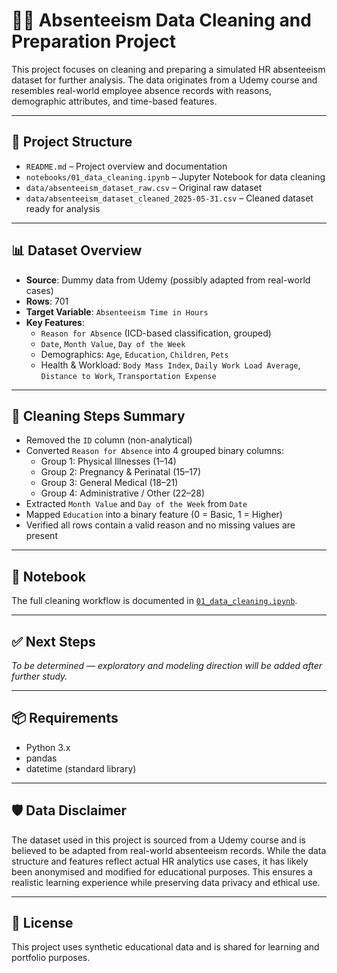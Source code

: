# 🧑‍💼 Absenteeism Data Cleaning and Preparation Project

This project focuses on cleaning and preparing a simulated HR absenteeism dataset for further analysis. The data originates from a Udemy course and resembles real-world employee absence records with reasons, demographic attributes, and time-based features.

---

## 📁 Project Structure

- `README.md` – Project overview and documentation
- `notebooks/01_data_cleaning.ipynb` – Jupyter Notebook for data cleaning
- `data/absenteeism_dataset_raw.csv` – Original raw dataset
- `data/absenteeism_dataset_cleaned_2025-05-31.csv` – Cleaned dataset ready for analysis

---

## 📊 Dataset Overview

- **Source**: Dummy data from Udemy (possibly adapted from real-world cases)
- **Rows**: 701
- **Target Variable**: `Absenteeism Time in Hours`
- **Key Features**:
  - `Reason for Absence` (ICD-based classification, grouped)
  - `Date`, `Month Value`, `Day of the Week`
  - Demographics: `Age`, `Education`, `Children`, `Pets`
  - Health & Workload: `Body Mass Index`, `Daily Work Load Average`, `Distance to Work`, `Transportation Expense`

---

## 🧹 Cleaning Steps Summary

- Removed the `ID` column (non-analytical)
- Converted `Reason for Absence` into 4 grouped binary columns:
  - Group 1: Physical Illnesses (1–14)
  - Group 2: Pregnancy & Perinatal (15–17)
  - Group 3: General Medical (18–21)
  - Group 4: Administrative / Other (22–28)
- Extracted `Month Value` and `Day of the Week` from `Date`
- Mapped `Education` into a binary feature (0 = Basic, 1 = Higher)
- Verified all rows contain a valid reason and no missing values are present

---

## 📝 Notebook

The full cleaning workflow is documented in [`01_data_cleaning.ipynb`](notebooks/01_data_cleaning.ipynb).

---

## ✅ Next Steps

_To be determined — exploratory and modeling direction will be added after further study._

---

## 📦 Requirements

- Python 3.x
- pandas
- datetime (standard library)

---

## 🛡️ Data Disclaimer

The dataset used in this project is sourced from a Udemy course and is believed to be adapted from real-world absenteeism records. While the data structure and features reflect actual HR analytics use cases, it has likely been anonymised and modified for educational purposes. This ensures a realistic learning experience while preserving data privacy and ethical use.

---

## 📜 License

This project uses synthetic educational data and is shared for learning and portfolio purposes.